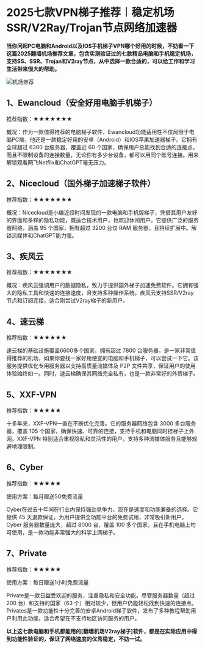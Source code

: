 # 2025七款VPN梯子推荐︱稳定机场SSR/V2Ray/Trojan节点网络加速器

**当你问起PC电脑和Android以及IOS手机梯子VPN哪个好用的时候，不妨看一下这篇2025翻墙机场推荐文章，包含实测验证过的七款精品电脑和手机稳定机场，支持SS、SSR、Trojan和V2ray节点，从中选择一款合适的，可以给工作和学习生活带来很大的帮助。**

![机场推荐](https://www.cnvintage.org/assets/files/2024-12-16/1734326296-631513-image.png)


## 1、Ewancloud（安全好用电脑手机梯子）



推荐指数：★★★★★★★


概况：作为一款值得推荐的电脑梯子软件，Ewancloud功能适用性不仅局限于电脑PC端，他还是一款稳定好用的安卓（Android）和IOS苹果加速器梯子。它拥有全球超过 6300 台服务器，覆盖近 60 个国家，确保用户总能找到合适的连接点。而且不限制设备的连接数量，无论你有多少台设备，都可以用同个账号连接。用来解锁观看网飞Netflix和ChatGPT毫无压力。

## 2、Nicecloud（国外梯子加速梯子软件）



推荐指数：★★★★★★★



概况：Nicecloud是小编近段时间发现的一款电脑和手机版梯子，凭借其用户友好的界面和多样的隐私功能，既适合技术用户，也欢迎休闲用户。它提供广泛的服务器网络，涵盖 95 个国家，拥有超过 3200 台仅 RAM 服务器，且持续扩展中。解锁流媒体和ChatGPT能力强。

## 3、疾风云



推荐指数：★★★★★★★



概况：疾风云强调用户的数据隐私，致力于提供国外梯子加速免费软件。它拥有强大的隐私工具和快速的连接速度，且支持多种操作系统。疾风云支持SSR/V2ray节点和订阅连接，适合刚尝试V2ray梯子的新用户。

## 4、速云梯



推荐指数：★★★★★★



速云梯的基础设施覆盖6600多个国家，拥有超过 7800 台服务器，是一家非常值得推荐的机场，如果你要找一家好用便宜的电脑和手机梯子，可以尝试一下它。该服务提供优化专用服务器以支持高质量流媒体及 P2P 文件共享，保证用户的使用体验始终如一。同时，速云梯确保其网络完全私有，也是一款非常好的外贸梯子。

## 5、XXF-VPN




推荐指数：★★★★★


十多年来，XXF-VPN一直在不断优化完善。它的服务器网络包含 3000 多台服务器，覆盖 105 个国家，确保快速、可靠的连接，支持手机和电脑同时挂梯子上外网。XXF-VPN 特别适合重视隐私和灵活性的用户，支持多种流媒体服务且能够规避地理限制。

## 6、Cyber

推荐指数：★★★★★

使用方案：每月赠送5G免费流量

Cyber在过去十年间在行业内保持强劲竞争力，现在是速度和功能兼备的选择。它提供 45 天退款保证，为用户提供全功能平台的免费试用，非常吸引新用户。Cyber 服务器数量庞大，超过 8000 台，覆盖 100 多个国家，且在手机电脑上均可使用，是一款功能非常强大的科学上网梯子。

## 7、Private

推荐指数：★★★★★

使用方案：每日赠送1小时免费流量

Private是一款日益受欢迎的服务，注重隐私和安全功能。尽管服务器数量（超过 200 台）和支持的国家（63 个）相对较少，但用户仍能轻松找到快速的连接点。 Privates是一款功能性十分完善的安卓Android梯子软件，发布了多种教程帮助用户利用此功能，适合希望在不支持地区访问服务的用户。

**以上这七款电脑和手机都能用的[翻墙机场V2ray梯子]软件，都是在实际应用中得到功能性验证的，保证了网络速度的优秀稳定，不妨一试。**
